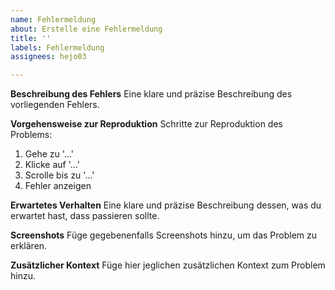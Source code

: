```yaml
---
name: Fehlermeldung
about: Erstelle eine Fehlermeldung
title: ''
labels: Fehlermeldung
assignees: hejo03

---
```


**Beschreibung des Fehlers**
Eine klare und präzise Beschreibung des vorliegenden Fehlers.

**Vorgehensweise zur Reproduktion**
Schritte zur Reproduktion des Problems:
1. Gehe zu '...'
2. Klicke auf '...'
3. Scrolle bis zu '...'
4. Fehler anzeigen

**Erwartetes Verhalten**
Eine klare und präzise Beschreibung dessen, was du erwartet hast, dass passieren sollte.

**Screenshots**
Füge gegebenenfalls Screenshots hinzu, um das Problem zu erklären.

**Zusätzlicher Kontext**
Füge hier jeglichen zusätzlichen Kontext zum Problem hinzu.
